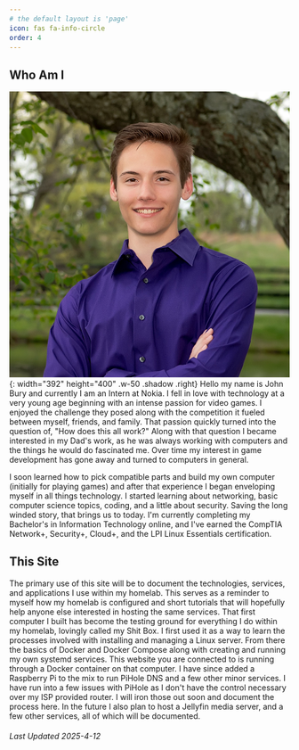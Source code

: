 ```yaml
---
# the default layout is 'page'
icon: fas fa-info-circle
order: 4
---
```


## Who Am I
![Headshot](/assets/img/posts/BuryJ-139.jpg){: width="392" height="400" .w-50 .shadow .right}
Hello my name is John Bury and currently I am an Intern at Nokia. I fell in love with technology at a very young age beginning with an intense passion for video games. I enjoyed the challenge they posed along with the competition it fueled between myself, friends, and family. That passion quickly turned into the question of, "How does this all work?" Along with that question I became interested in my Dad's work, as he was always working with computers and the things he would do fascinated me. Over time my interest in game development has gone away and turned to computers in general.

I soon learned how to pick compatible parts and build my own computer (initially for playing games) and after that experience I began enveloping myself in all things technology. I started learning about networking, basic computer science topics, coding, and a little about security. Saving the long winded story, that brings us to today. I'm currently completing my Bachelor's in Information Technology online, and I've earned the CompTIA Network+, Security+, Cloud+, and the LPI Linux Essentials certification. 

## This Site
The primary use of this site will be to document the technologies, services, and applications I use within my homelab. This serves as a reminder to myself how my homelab is configured and short tutorials that will hopefully help anyone else interested in hosting the same services. That first computer I built has become the testing ground for everything I do within my homelab, lovingly called my Shit Box. I first used it as a way to learn the processes involved with installing and managing a Linux server. From there the basics of Docker and Docker Compose along with creating and running my own systemd services. This website you are connected to is running through a Docker container on that computer. I have since added a Raspberry Pi to the mix to run PiHole DNS and a few other minor services. I have run into a few issues with PiHole as I don't have the control necessary over my ISP provided router. I will iron those out soon and document the process here. In the future I also plan to host a Jellyfin media server, and a few other services, all of which will be documented.

###### *Last Updated 2025-4-12*